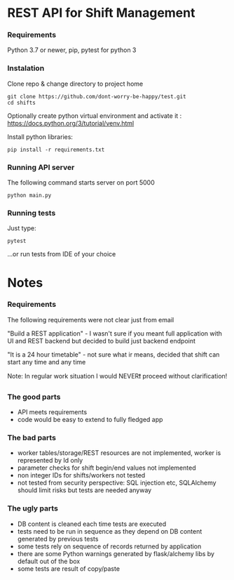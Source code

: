 # REST API for Shift Management
### Requirements
Python 3.7 or newer, pip, pytest for python 3

### Instalation
Clone repo & change directory to project home  
```
git clone https://github.com/dont-worry-be-happy/test.git
cd shifts
```

Optionally create python virtual environment and activate it : https://docs.python.org/3/tutorial/venv.html

Install python libraries:

```
pip install -r requirements.txt
```

### Running API server
The following command starts server on port 5000
```
python main.py 
```
### Running tests
Just type: 
```
pytest
```
...or run tests from IDE of your choice

# Notes
### Requirements
The following requirements were not clear just from email  

"Build a REST application" - I wasn't sure if you meant 
full application with UI and REST backend but decided to build 
just backend endpoint

"It is a 24 hour timetable" - not sure what ir means, decided that 
shift can start any time and any time  
 
Note: In regular work situation I would NEVER:exclamation: proceed without clarification!

### The good parts
- API meets requirements
- code would be easy to extend to fully fledged app

### The bad parts 
- worker tables/storage/REST resources are not implemented, 
  worker is represented by Id only 
- parameter checks for shift begin/end values not implemented
- non integer IDs for shifts/workers not tested
- not tested from security perspective: SQL injection etc, 
SQLAlchemy should limit risks but tests are needed anyway 

### The ugly parts
- DB content is cleaned each time tests are executed
- tests need to be run in sequence as they depend on DB content generated by previous tests  
- some tests rely on sequence of records returned by application
- there are some Python warnings generated by flask/alchemy libs by default out of the box
- some tests are result of copy/paste   
